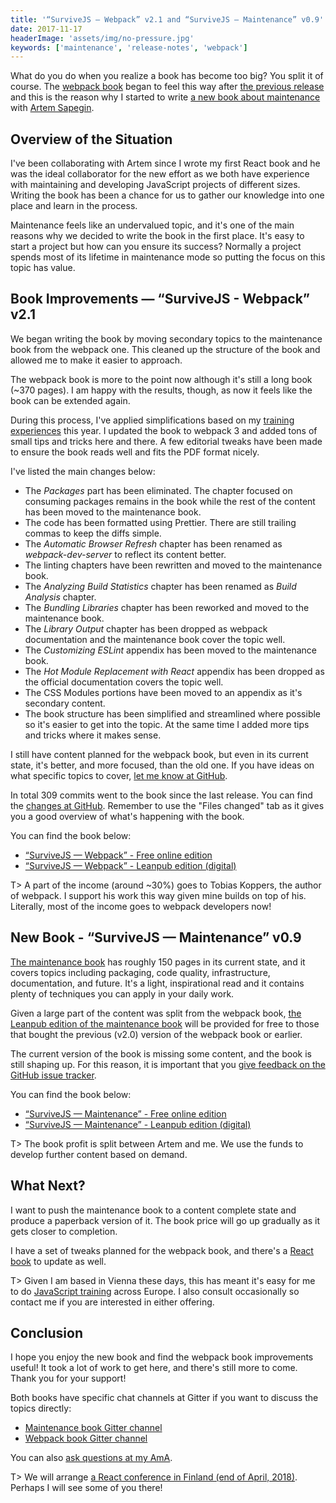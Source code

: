 ```yaml
---
title: '“SurviveJS — Webpack” v2.1 and “SurviveJS — Maintenance” v0.9'
date: 2017-11-17
headerImage: 'assets/img/no-pressure.jpg'
keywords: ['maintenance', 'release-notes', 'webpack']
---
```


What do you do when you realize a book has become too big? You split it of course. The [webpack book](/webpack/) began to feel this way after [the previous release](../survivejs-webpack-20/) and this is the reason why I started to write [a new book about maintenance](/maintenance/) with [Artem Sapegin](https://github.com/sapegin).

## Overview of the Situation

I've been collaborating with Artem since I wrote my first React book and he was the ideal collaborator for the new effort as we both have experience with maintaining and developing JavaScript projects of different sizes. Writing the book has been a chance for us to gather our knowledge into one place and learn in the process.

Maintenance feels like an undervalued topic, and it's one of the main reasons why we decided to write the book in the first place. It's easy to start a project but how can you ensure its success? Normally a project spends most of its lifetime in maintenance mode so putting the focus on this topic has value.

## Book Improvements — “SurviveJS - Webpack” v2.1

We began writing the book by moving secondary topics to the maintenance book from the webpack one. This cleaned up the structure of the book and allowed me to make it easier to approach.

The webpack book is more to the point now although it's still a long book (~370 pages). I am happy with the results, though, as now it feels like the book can be extended again.

During this process, I've applied simplifications based on my [training experiences](/training/) this year. I updated the book to webpack 3 and added tons of small tips and tricks here and there. A few editorial tweaks have been made to ensure the book reads well and fits the PDF format nicely.

I've listed the main changes below:

* The *Packages* part has been eliminated. The chapter focused on consuming packages remains in the book while the rest of the content has been moved to the maintenance book.
* The code has been formatted using Prettier. There are still trailing commas to keep the diffs simple.
* The *Automatic Browser Refresh* chapter has been renamed as *webpack-dev-server* to reflect its content better.
* The linting chapters have been rewritten and moved to the maintenance book.
* The *Analyzing Build Statistics* chapter has been renamed as *Build Analysis* chapter.
* The *Bundling Libraries* chapter has been reworked and moved to the maintenance book.
* The *Library Output* chapter has been dropped as webpack documentation and the maintenance book cover the topic well.
* The *Customizing ESLint* appendix has been moved to the maintenance book.
* The *Hot Module Replacement with React* appendix has been dropped as the official documentation covers the topic well.
* The CSS Modules portions have been moved to an appendix as it's secondary content.
* The book structure has been simplified and streamlined where possible so it's easier to get into the topic. At the same time I added more tips and tricks where it makes sense.

I still have content planned for the webpack book, but even in its current state, it's better, and more focused, than the old one. If you have ideas on what specific topics to cover, [let me know at GitHub](https://github.com/survivejs/webpack-book/issues).

In total 309 commits went to the book since the last release. You can find the [changes at GitHub](https://github.com/survivejs/webpack-book/compare/v2.0.22...v2.1.0). Remember to use the "Files changed" tab as it gives you a good overview of what's happening with the book.

You can find the book below:

* [“SurviveJS — Webpack” - Free online edition](/webpack/preface/)
* [“SurviveJS — Webpack” - Leanpub edition (digital)](https://leanpub.com/survivejs-webpack/)

T> A part of the income (around ~30%) goes to Tobias Koppers, the author of webpack. I support his work this way given mine builds on top of his. Literally, most of the income goes to webpack developers now!

## New Book - “SurviveJS — Maintenance” v0.9

[The maintenance book](/maintenance) has roughly 150 pages in its current state, and it covers topics including packaging, code quality, infrastructure, documentation, and future. It's a light, inspirational read and it contains plenty of techniques you can apply in your daily work.

Given a large part of the content was split from the webpack book, [the Leanpub edition of the maintenance book](https://leanpub.com/survivejs-maintenance) will be provided for free to those that bought the previous (v2.0) version of the webpack book or earlier.

The current version of the book is missing some content, and the book is still shaping up. For this reason, it is important that you [give feedback on the GitHub issue tracker](https://github.com/survivejs/maintenance-book/issues).

You can find the book below:

* [“SurviveJS — Maintenance” - Free online edition](/maintenance/preface/)
* [“SurviveJS — Maintenance” - Leanpub edition (digital)](https://leanpub.com/survivejs-maintenance/)

T> The book profit is split between Artem and me. We use the funds to develop further content based on demand.

## What Next?

I want to push the maintenance book to a content complete state and produce a paperback version of it. The book price will go up gradually as it gets closer to completion.

I have a set of tweaks planned for the webpack book, and there's a [React book](/react/) to update as well.

T> Given I am based in Vienna these days, this has meant it's easy for me to do [JavaScript training](https://survivejs.com/training/) across Europe. I also consult occasionally so contact me if you are interested in either offering.

## Conclusion

I hope you enjoy the new book and find the webpack book improvements useful! It took a lot of work to get here, and there's still more to come. Thank you for your support!

Both books have specific chat channels at Gitter if you want to discuss the topics directly:

* [Maintenance book Gitter channel](https://gitter.im/survivejs/maintenance)
* [Webpack book Gitter channel](https://gitter.im/survivejs/webpack)

You can also [ask questions at my AmA](https://github.com/survivejs/ama/issues).

T> We will arrange [a React conference in Finland (end of April, 2018)](https://react-finland.fi/). Perhaps I will see some of you there!

